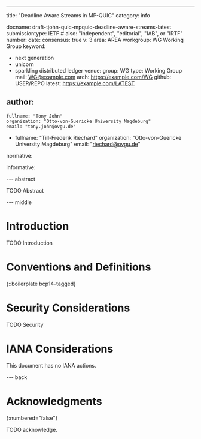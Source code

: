 ---
title: "Deadline Aware Streams in MP-QUIC"
category: info

docname: draft-tjohn-quic-mpquic-deadline-aware-streams-latest
submissiontype: IETF  # also: "independent", "editorial", "IAB", or "IRTF"
number:
date:
consensus: true
v: 3
area: AREA
workgroup: WG Working Group
keyword:
 - next generation
 - unicorn
 - sparkling distributed ledger
venue:
  group: WG
  type: Working Group
  mail: WG@example.com
  arch: https://example.com/WG
  github: USER/REPO
  latest: https://example.com/LATEST

author:
 -
    fullname: "Tony John"
    organization: "Otto-von-Guericke University Magdeburg"
    email: "tony.john@ovgu.de"
 -
    fullname: "Till-Frederik Riechard"
    organization: "Otto-von-Guericke University Magdeburg"
    email: "riechard@ovgu.de"

normative:

informative:


--- abstract

TODO Abstract


--- middle

# Introduction

TODO Introduction


# Conventions and Definitions

{::boilerplate bcp14-tagged}


# Security Considerations

TODO Security


# IANA Considerations

This document has no IANA actions.


--- back

# Acknowledgments
{:numbered="false"}

TODO acknowledge.

